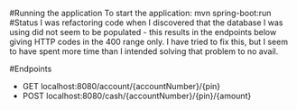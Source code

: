 #Running the application
To start the application:
mvn spring-boot:run
#Status
I was refactoring code when I discovered that the database I was using
did not seem to be populated - this results in the endpoints below
giving HTTP codes in the 400 range only. I have tried to fix this, but I
seem to have spent more time than I intended solving that problem to no avail.

#Endpoints
* GET localhost:8080/account/{accountNumber}/{pin}
* POST localhost:8080/cash/{accountNumber}/{pin}/{amount}
